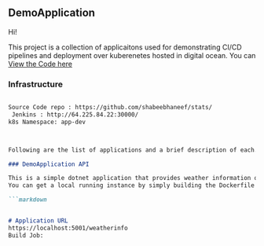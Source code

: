 ## DemoApplication

Hi!

This project is a collection of applicaitons used for demonstrating CI/CD pipelines and deployment over kuberenetes hosted in digital ocean. You can [View the Code here](https://github.com/shabeebhaneef/stats/) 


### Infrastructure

```markdown

Source Code repo : https://github.com/shabeebhaneef/stats/
 Jenkins : http://64.225.84.22:30000/
k8s Namespace: app-dev



Following are the list of applications and a brief description of each. 

### DemoApplication API

This is a simple dotnet application that provides weather information over API calls. 
You can get a local running instance by simply building the Dockerfile present inside the DemoApplication.api folder. 

```markdown


# Application URL
https://localhost:5001/weatherinfo
Build Job: 




